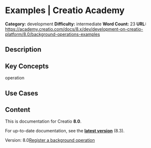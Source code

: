 # Examples | Creatio Academy

**Category:** development **Difficulty:** intermediate **Word Count:** 23
**URL:**
https://academy.creatio.com/docs/8.x/dev/development-on-creatio-platform/8.0/background-operations-examples

## Description

## Key Concepts

operation

## Use Cases

## Content

This is documentation for Creatio **8.0**.

For up-to-date documentation, see the
**[latest version](/docs/8.x/dev/development-on-creatio-platform/background-operations-examples)**
(8.3).

Version:
8.0[Register a background operation](/docs/8.x/dev/development-on-creatio-platform/8.0/back-end-development/data-operations-back-end/execute-operations-in-the-background/examples/register-a-background-operation)
